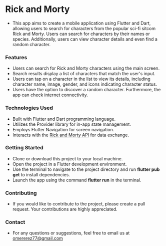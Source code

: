 # Rick and Morty
- This app aims to create a mobile application using Flutter and Dart, allowing users to search for characters from the popular sci-fi sitcom Rick and Morty. Users can search for characters by their names or species. Additionally, users can view character details and even find a random character. 

### Features
- Users can search for Rick and Morty characters using the main screen. 
- Search results display a list of characters that match the user's input. 
- Users can tap on a character in the list to view its details, including character name, image, gender, and icons indicating character status. 
- Users have the option to discover a random character. Furthermore, the app can check internet connectivity.

### Technologies Used
- Built with Flutter and Dart programming language.
- Utilizes the Provider library for in-app state management. 
- Employs Flutter Navigation for screen navigation.
- Interacts with the [Rick and Morty API](https://rickandmortyapi.com/) for data exchange. 

### Getting Started
- Clone or download this project to your local machine.
- Open the project in a Flutter development environment. 
- Use the terminal to navigate to the project directory and run **flutter pub get** to install dependencies. 
- Launch the app using the command **flutter run** in the terminal. 

### Contributing
- If you would like to contribute to the project, please create a pull request. Your contributions are highly appreciated.

### Contact 
- For any questions or suggestions, feel free to email us at omererez77@gmail.com
